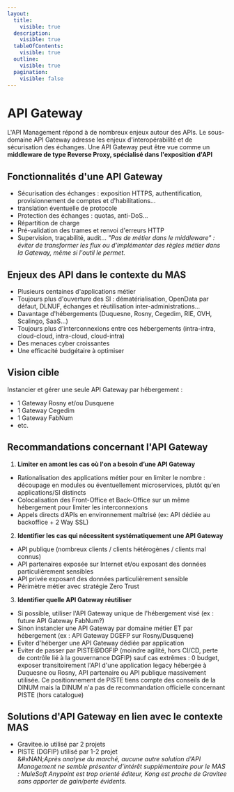 ```yaml
---
layout:
  title:
    visible: true
  description:
    visible: true
  tableOfContents:
    visible: true
  outline:
    visible: true
  pagination:
    visible: false
---
```


# API Gateway

L'API Management répond à de nombreux enjeux autour des APIs. Le sous-domaine API Gateway adresse les enjeux d'interopérabilité et de sécurisation des échanges. Une API Gateway peut être vue comme un **middleware de type Reverse Proxy, spécialisé dans l'exposition d'API**

## Fonctionnalités d'une API Gateway

* Sécurisation des échanges : exposition HTTPS, authentification, provisionnement de comptes et d'habilitations...
* translation éventuelle de protocole
* Protection des échanges : quotas, anti-DoS...
* Répartition de charge
* Pré-validation des trames et renvoi d'erreurs HTTP
* Supervision, traçabilité, audit... _"Pas de métier dans le middleware" : éviter de transformer les flux ou d'implémenter des règles métier dans la Gateway, même si l'outil le permet._

## Enjeux des API dans le contexte du MAS

* Plusieurs centaines d'applications métier
* Toujours plus d'ouverture des SI : dématérialisation, OpenData par défaut, DLNUF, échanges et réutilisation inter-administrations...
* Davantage d'hébergements (Duquesne, Rosny, Cegedim, RIE, OVH, Scalingo, SaaS...)
* Toujours plus d'interconnexions entre ces hébergements (intra-intra, cloud-cloud, intra-cloud, cloud-intra)
* Des menaces cyber croissantes
* Une efficacité budgétaire à optimiser

## Vision cible

Instancier et gérer une seule API Gateway par hébergement :

* 1 Gateway Rosny et/ou Dusquene
* 1 Gateway Cegedim
* 1 Gateway FabNum
* etc.

## Recommandations concernant l'API Gateway

1. **Limiter en amont les cas où l'on a besoin d’une API Gateway**

* Rationalisation des applications métier pour en limiter le nombre : découpage en modules ou éventuellement microservices, plutôt qu'en applications/SI distincts
* Colocalisation des Front-Office et Back-Office sur un même hébergement pour limiter les interconnexions
* Appels directs d’APIs en environnement maîtrisé (ex: API dédiée au backoffice + 2 Way SSL)

2. **Identifier les cas qui nécessitent systématiquement une API Gateway**

* API publique (nombreux clients / clients hétérogènes / clients mal connus)
* API partenaires exposée sur Internet et/ou exposant des données particulièrement sensibles
* API privée exposant des données particulièrement sensible
* Périmètre métier avec stratégie Zero Trust

3. **Identifier quelle API Gateway réutiliser**

* Si possible, utiliser l'API Gateway unique de l'hébergement visé (ex : future API Gateway FabNum?)
* Sinon instancier une API Gateway par domaine métier ET par hébergement (ex : API Gateway DGEFP sur Rosny/Dusquene)
* Eviter d'héberger une API Gateway dédiée par application
* Eviter de passer par PISTE@DGFIP (moindre agilité, hors CI/CD, perte de contrôle lié à la gouvernance DGFIP) sauf cas extrêmes : 0 budget, exposer transitoirement l'API d'une application legacy hébergée à Duquesne ou Rosny, API partenaire ou API publique massivement utilisée. Ce positionnement de PISTE tiens compte des conseils de la DINUM mais la DINUM n'a pas de recommandation officielle concernant PISTE (hors catalogue)

## Solutions d'API Gateway en lien avec le contexte MAS

* Gravitee.io utilisé par 2 projets
* PISTE (DGFIP) utilisé par 1-2 projet\
  &#xNAN;_&#x41;près analyse du marché, aucune autre solution d'API Management ne semble présenter d'intérêt supplémentaire pour le MAS : MuleSoft Anypoint est trop orienté éditeur, Kong est proche de Gravitee sans apporter de gain/perte évidents._
